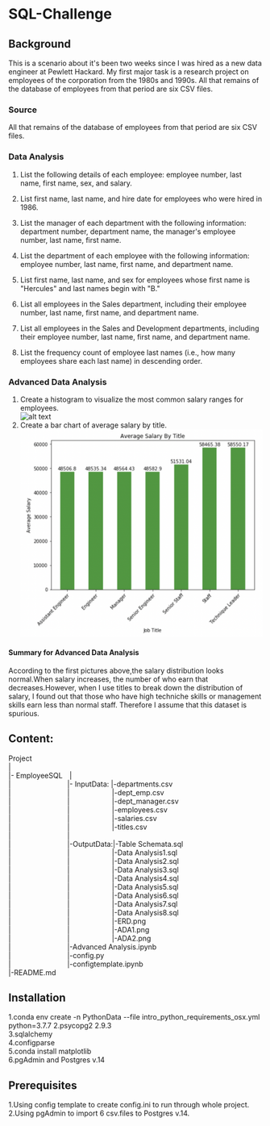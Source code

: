 # SQL-Challenge


## Background
This is a scenario about it's been two weeks since I was hired as a new data engineer at Pewlett Hackard. My first major task is a research project on employees of the corporation from the 1980s and 1990s. All that remains of the database of employees from that period are six CSV files.  


### Source

All that remains of the database of employees from that period are six CSV files.  


### Data Analysis

1. List the following details of each employee: employee number, last name, first name, sex, and salary.  
 
2. List first name, last name, and hire date for employees who were hired in 1986.  

3. List the manager of each department with the following information: department number, department name, the manager's employee number, last name, first name.  

4. List the department of each employee with the following information: employee number, last name, first name, and department name.  
 
5. List first name, last name, and sex for employees whose first name is "Hercules" and last names begin with "B."  

6. List all employees in the Sales department, including their employee number, last name, first name, and department name.  

7. List all employees in the Sales and Development departments, including their employee number, last name, first name, and department name.  

8. List the frequency count of employee last names (i.e., how many employees share each last name) in descending order.  

### Advanced Data Analysis

1. Create a histogram to visualize the most common salary ranges for employees.  
![alt text](hhttps://github.com/LynHJ/SQL/blob/45526bce8feaa9ec61d5d74de4df55963cf83cd3/EmployeeSQL/OutputData/ADA1.png)  
2. Create a bar chart of average salary by title.  
![alt text](https://github.com/LynHJ/SQL/blob/45526bce8feaa9ec61d5d74de4df55963cf83cd3/EmployeeSQL/OutputData/ADA2.png)  
#### Summary for Advanced Data Analysis

According to the first pictures above,the salary distribution looks normal.When salary increases, the number of who earn that decreases.However, when I use titles to break down the distribution of salary, I found out that those who have high techniche skills or management skills earn less than normal staff. Therefore I assume that this dataset is spurious.


## Content:
Project  
|  
|-&nbsp;EmployeeSQL&emsp;|  
|&emsp;&emsp;&emsp;&emsp;&emsp;&emsp;&emsp;&emsp;|-&nbsp;InputData:&nbsp;|-departments.csv  
|&emsp;&emsp;&emsp;&emsp;&emsp;&emsp;&emsp;&emsp;|&emsp;&emsp;&emsp;&emsp;&emsp;&emsp;|-dept_emp.csv  
|&emsp;&emsp;&emsp;&emsp;&emsp;&emsp;&emsp;&emsp;|&emsp;&emsp;&emsp;&emsp;&emsp;&emsp;|-dept_manager.csv  
|&emsp;&emsp;&emsp;&emsp;&emsp;&emsp;&emsp;&emsp;|&emsp;&emsp;&emsp;&emsp;&emsp;&emsp;|-employees.csv  
|&emsp;&emsp;&emsp;&emsp;&emsp;&emsp;&emsp;&emsp;|&emsp;&emsp;&emsp;&emsp;&emsp;&emsp;|-salaries.csv  
|&emsp;&emsp;&emsp;&emsp;&emsp;&emsp;&emsp;&emsp;|&emsp;&emsp;&emsp;&emsp;&emsp;&emsp;|-titles.csv  
|&emsp;&emsp;&emsp;&emsp;&emsp;&emsp;&emsp;&emsp;|  
|&emsp;&emsp;&emsp;&emsp;&emsp;&emsp;&emsp;&emsp;|-OutputData:|-Table Schemata.sql  
|&emsp;&emsp;&emsp;&emsp;&emsp;&emsp;&emsp;&emsp;|&emsp;&emsp;&emsp;&emsp;&emsp;&emsp;|-Data Analysis1.sql  
|&emsp;&emsp;&emsp;&emsp;&emsp;&emsp;&emsp;&emsp;|&emsp;&emsp;&emsp;&emsp;&emsp;&emsp;|-Data Analysis2.sql  
|&emsp;&emsp;&emsp;&emsp;&emsp;&emsp;&emsp;&emsp;|&emsp;&emsp;&emsp;&emsp;&emsp;&emsp;|-Data Analysis3.sql  
|&emsp;&emsp;&emsp;&emsp;&emsp;&emsp;&emsp;&emsp;|&emsp;&emsp;&emsp;&emsp;&emsp;&emsp;|-Data Analysis4.sql  
|&emsp;&emsp;&emsp;&emsp;&emsp;&emsp;&emsp;&emsp;|&emsp;&emsp;&emsp;&emsp;&emsp;&emsp;|-Data Analysis5.sql  
|&emsp;&emsp;&emsp;&emsp;&emsp;&emsp;&emsp;&emsp;|&emsp;&emsp;&emsp;&emsp;&emsp;&emsp;|-Data Analysis6.sql  
|&emsp;&emsp;&emsp;&emsp;&emsp;&emsp;&emsp;&emsp;|&emsp;&emsp;&emsp;&emsp;&emsp;&emsp;|-Data Analysis7.sql  
|&emsp;&emsp;&emsp;&emsp;&emsp;&emsp;&emsp;&emsp;|&emsp;&emsp;&emsp;&emsp;&emsp;&emsp;|-Data Analysis8.sql  
|&emsp;&emsp;&emsp;&emsp;&emsp;&emsp;&emsp;&emsp;|&emsp;&emsp;&emsp;&emsp;&emsp;&emsp;|-ERD.png  
|&emsp;&emsp;&emsp;&emsp;&emsp;&emsp;&emsp;&emsp;|&emsp;&emsp;&emsp;&emsp;&emsp;&emsp;|-ADA1.png  
|&emsp;&emsp;&emsp;&emsp;&emsp;&emsp;&emsp;&emsp;|&emsp;&emsp;&emsp;&emsp;&emsp;&emsp;|-ADA2.png  
|&emsp;&emsp;&emsp;&emsp;&emsp;&emsp;&emsp;&emsp;|-Advanced Analysis.ipynb  
|&emsp;&emsp;&emsp;&emsp;&emsp;&emsp;&emsp;&emsp;|-config.py  
|&emsp;&emsp;&emsp;&emsp;&emsp;&emsp;&emsp;&emsp;|-configtemplate.ipynb  
|-README.md  

## Installation
1.conda env create -n PythonData --file intro_python_requirements_osx.yml python=3.7.7 
2.psycopg2 2.9.3  
3.sqlalchemy  
4.configparse  
5.conda install matplotlib   
6.pgAdmin and Postgres v.14  
## Prerequisites
1.Using config template to create config.ini to run through whole project.  
2.Using pgAdmin to import 6 csv.files to Postgres v.14.  




